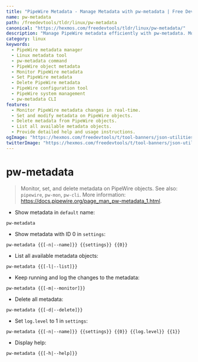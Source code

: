 ```yaml
---
title: "PipeWire Metadata - Manage Metadata with pw-metadata | Free DevTools"
name: pw-metadata
path: /freedevtools/tldr/linux/pw-metadata
canonical: "https://hexmos.com/freedevtools/tldr/linux/pw-metadata/"
description: "Manage PipeWire metadata efficiently with pw-metadata. Monitor, set, and delete metadata on PipeWire objects easily. Free online tool, no registration required."
category: linux
keywords:
  - PipeWire metadata manager
  - Linux metadata tool
  - pw-metadata command
  - PipeWire object metadata
  - Monitor PipeWire metadata
  - Set PipeWire metadata
  - Delete PipeWire metadata
  - PipeWire configuration tool
  - PipeWire system management
  - pw-metadata CLI
features:
  - Monitor PipeWire metadata changes in real-time.
  - Set and modify metadata on PipeWire objects.
  - Delete metadata from PipeWire objects.
  - List all available metadata objects.
  - Provide detailed help and usage instructions.
ogImage: "https://hexmos.com/freedevtools/t/tool-banners/json-utilities-banner.png"
twitterImage: "https://hexmos.com/freedevtools/t/tool-banners/json-utilities-banner.png"
---
```


# pw-metadata

> Monitor, set, and delete metadata on PipeWire objects.
> See also: `pipewire`, `pw-mon`, `pw-cli`.
> More information: <https://docs.pipewire.org/page_man_pw-metadata_1.html>.

- Show metadata in `default` name:

`pw-metadata`

- Show metadata with ID 0 in `settings`:

`pw-metadata {{[-n|--name]}} {{settings}} {{0}}`

- List all available metadata objects:

`pw-metadata {{[-l|--list]}}`

- Keep running and log the changes to the metadata:

`pw-metadata {{[-m|--monitor]}}`

- Delete all metadata:

`pw-metadata {{[-d|--delete]}}`

- Set `log.level` to 1 in `settings`:

`pw-metadata {{[-n|--name]}} {{settings}} {{0}} {{log.level}} {{1}}`

- Display help:

`pw-metadata {{[-h|--help]}}`
